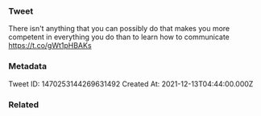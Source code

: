 ### Tweet
There isn't anything that you can possibly do that makes you more competent in everything you do than to learn how to communicate https://t.co/gWt1pHBAKs

### Metadata
Tweet ID: 1470253144269631492
Created At: 2021-12-13T04:44:00.000Z

### Related


